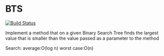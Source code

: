 # BTS
[![Build Status](https://travis-ci.org/Disconnecter/BTS.svg?branch=master)](https://travis-ci.org/Disconnecter/BTS)

Implement a method that on a given Binary Search Tree finds the largest value that is smaller than the value passed as a parameter to the method

 Search: average:O(log n)	worst case:O(n)
